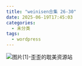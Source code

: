 ```yaml
---
title: "weinisen合集 26-30"
date: 2025-06-19T17:45:03
categories:
  - 未分类
tags:
  - wordpress
---
```


![图片[1]-歪歪的耽美资源站](/images/weinisen%e5%90%88%e9%9b%86-26-30-0.jpg)
